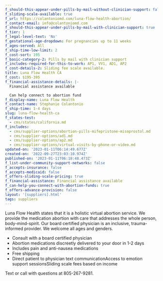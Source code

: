 ```yaml
---
f_should-this-appear-under-pills-by-mail-without-clinician-support: false
f_sliding-scale-available: true
f_url: https://colantoniomd.com/luna-flow-health-abortion/
f_contact-email: info@colantoniomd.com
f_should-this-appear-under-pills-by-mail-with-clinician-support: true
f_tier: 1
f_legal-level-text: 'No'
f_gestational-age-dropdown: For pregnancies up to 11 weeks
f_ages-served: All
f_ship-time-low-limit: 2
f_cost-sort: 195
f_basic-category-2: Pills by mail with clinician support
f_includes-required-for-this-to-work: AP1, VV1, AD1, AP2
f_cost-details-2: Sliding fee scale available.
title: Luna Flow Health CA
f_cost: $195-395
f_financial-assistance-details: |-
  Financial assistance available

  Can help connect to abortion fund
f_display-name: Luna Flow Health
f_contact-name: Stephanie Colantonio
f_ship-time: 1-4 days
slug: luna-flow-health-ca
f_states-test:
  - cms/states/california.md
f_includes:
  - cms/supplier-options/abortion-pills-mifepristone-misoprostol.md
  - cms/supplier-options/ad1.md
  - cms/supplier-options/ap2.md
  - cms/supplier-options/virtual-visits-by-phone-or-video.md
updated-on: '2023-01-11T06:14:49.677Z'
created-on: '2022-09-27T23:03:10.974Z'
published-on: '2023-01-11T06:18:48.473Z'
f_list-under-community-support-networks: false
f_accepts-insurance: false
f_accepts-medicaid: false
f_offers-sliding-scale-pricing: true
f_financial-assistance: Financial assistance available
f_can-help-you-connect-with-abortion-funds: true
f_offers-advance-provision: false
layout: '[suppliers].html'
tags: suppliers
---
```


Luna Flow Health states that it is a holistic virtual abortion service. We provide the medication abortion with care that addresses the whole person, body-mind-spirit. Our board certified physician is an inclusive, trauma-informed provider. We welcome all ages and genders.

*   Consult with a board certified physician
*   Abortion medications discreetly delivered to your door in 1-2 days
*   Includes pain and anti-nausea medications
*   Free shipping
*   Direct patient to physician text communicationAccess to emotion support sessionsSliding scale fees based on income

Text or call with questions at 805-267-9281.
